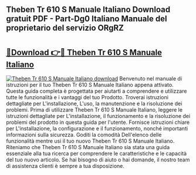 ## Theben Tr 610 S Manuale Italiano Download gratuit PDF - Part-Dg0 Italiano Manuale del proprietario del servizio ORgRZ

# <h2><a href="http://dfbb6z.blite.top/?on=Theben+Tr+610+S+Manuale+Italiano">🔗Download 👉🔴 Theben Tr 610 S Manuale Italiano</a></h2>

[![Theben Tr 610 S Manuale Italiano download](https://i.imgur.com/lujVjoI.png)](http://dfbb6z.blite.top/?on=Theben+Tr+610+S+Manuale+Italiano)
Benvenuto nel manuale di istruzioni per il tuo Theben Tr 610 S Manuale Italiano appena attivato. Questa guida completa è progettata per aiutarti a comprendere e utilizzare tutte le funzionalità e i vantaggi del tuo Prodotto. Troverai istruzioni dettagliate per L'installazione, L'uso, la manutenzione e la risoluzione dei problemi. Prima di utilizzare Theben Tr 610 S Manuale Italiano, leggere le istruzioni dettagliate per L'installazione, il funzionamento e la risoluzione dei problemi del prodotto in questa guida per l'utente. Fornisce istruzioni chiare per L'installazione, la configurazione e il funzionamento, nonché importanti informazioni sulla sicurezza. Goditi la comodità Dell'elenco delle funzionalità mentre usi il tuo nuovo Theben Tr 610 S Manuale Italiano. Riteniamo che Theben Tr 610 S Manuale Italiano sia stata una guida essenziale alla tua ricerca per comprendere le caratteristiche e le capacità del tuo nuovo articolo. Se hai bisogno di aiuto o hai domande, il nostro team di assistenza clienti è sempre a tua disposizione.
